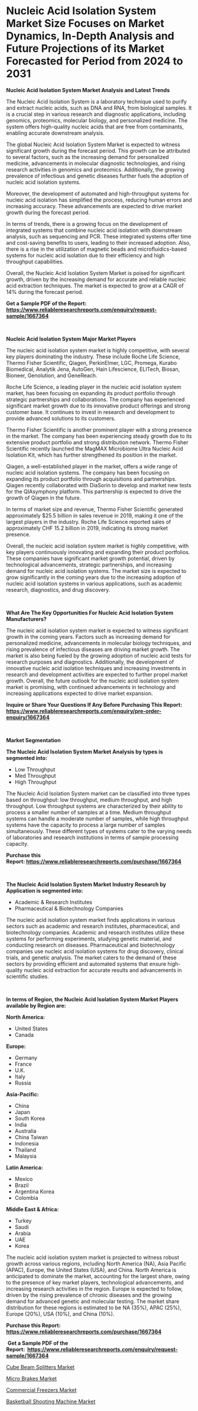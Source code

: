 <p><h1>Nucleic Acid Isolation System Market Size Focuses on Market Dynamics, In-Depth Analysis and Future Projections of its Market Forecasted for Period from 2024 to 2031</h1></p><p><strong>Nucleic Acid Isolation System Market Analysis and Latest Trends</strong></p>
<p><p>The Nucleic Acid Isolation System is a laboratory technique used to purify and extract nucleic acids, such as DNA and RNA, from biological samples. It is a crucial step in various research and diagnostic applications, including genomics, proteomics, molecular biology, and personalized medicine. The system offers high-quality nucleic acids that are free from contaminants, enabling accurate downstream analysis.</p><p>The global Nucleic Acid Isolation System Market is expected to witness significant growth during the forecast period. This growth can be attributed to several factors, such as the increasing demand for personalized medicine, advancements in molecular diagnostic technologies, and rising research activities in genomics and proteomics. Additionally, the growing prevalence of infectious and genetic diseases further fuels the adoption of nucleic acid isolation systems.</p><p>Moreover, the development of automated and high-throughput systems for nucleic acid isolation has simplified the process, reducing human errors and increasing accuracy. These advancements are expected to drive market growth during the forecast period.</p><p>In terms of trends, there is a growing focus on the development of integrated systems that combine nucleic acid isolation with downstream analysis, such as sequencing and PCR. These integrated systems offer time and cost-saving benefits to users, leading to their increased adoption. Also, there is a rise in the utilization of magnetic beads and microfluidics-based systems for nucleic acid isolation due to their efficiency and high throughput capabilities.</p><p>Overall, the Nucleic Acid Isolation System Market is poised for significant growth, driven by the increasing demand for accurate and reliable nucleic acid extraction techniques. The market is expected to grow at a CAGR of 14% during the forecast period.</p></p>
<p><strong>Get a Sample PDF of the Report:&nbsp; <a href="https://www.reliableresearchreports.com/enquiry/request-sample/1667364">https://www.reliableresearchreports.com/enquiry/request-sample/1667364</a></strong></p>
<p>&nbsp;</p>
<p><strong>Nucleic Acid Isolation System Major Market Players</strong></p>
<p><p>The nucleic acid isolation system market is highly competitive, with several key players dominating the industry. These include Roche Life Science, Thermo Fisher Scientific, Qiagen, PerkinElmer, LGC, Promega, Kurabo Biomedical, Analytik Jena, AutoGen, Hain Lifescience, ELITech, Biosan, Bioneer, Genolution, and GeneReach. </p><p>Roche Life Science, a leading player in the nucleic acid isolation system market, has been focusing on expanding its product portfolio through strategic partnerships and collaborations. The company has experienced significant market growth due to its innovative product offerings and strong customer base. It continues to invest in research and development to provide advanced solutions to its customers. </p><p>Thermo Fisher Scientific is another prominent player with a strong presence in the market. The company has been experiencing steady growth due to its extensive product portfolio and strong distribution network. Thermo Fisher Scientific recently launched the MagMAX Microbiome Ultra Nucleic Acid Isolation Kit, which has further strengthened its position in the market.</p><p>Qiagen, a well-established player in the market, offers a wide range of nucleic acid isolation systems. The company has been focusing on expanding its product portfolio through acquisitions and partnerships. Qiagen recently collaborated with DiaSorin to develop and market new tests for the QIAsymphony platform. This partnership is expected to drive the growth of Qiagen in the future.</p><p>In terms of market size and revenue, Thermo Fisher Scientific generated approximately $25.5 billion in sales revenue in 2019, making it one of the largest players in the industry. Roche Life Science reported sales of approximately CHF 15.2 billion in 2019, indicating its strong market presence.</p><p>Overall, the nucleic acid isolation system market is highly competitive, with key players continuously innovating and expanding their product portfolios. These companies have significant market growth potential, driven by technological advancements, strategic partnerships, and increasing demand for nucleic acid isolation systems. The market size is expected to grow significantly in the coming years due to the increasing adoption of nucleic acid isolation systems in various applications, such as academic research, diagnostics, and drug discovery.</p></p>
<p>&nbsp;</p>
<p><strong>What Are The Key Opportunities For Nucleic Acid Isolation System Manufacturers?</strong></p>
<p><p>The nucleic acid isolation system market is expected to witness significant growth in the coming years. Factors such as increasing demand for personalized medicine, advancements in molecular biology techniques, and rising prevalence of infectious diseases are driving market growth. The market is also being fueled by the growing adoption of nucleic acid tests for research purposes and diagnostics. Additionally, the development of innovative nucleic acid isolation techniques and increasing investments in research and development activities are expected to further propel market growth. Overall, the future outlook for the nucleic acid isolation system market is promising, with continued advancements in technology and increasing applications expected to drive market expansion.</p></p>
<p><strong>Inquire or Share Your Questions If Any Before Purchasing This Report: <a href="https://www.reliableresearchreports.com/enquiry/pre-order-enquiry/1667364">https://www.reliableresearchreports.com/enquiry/pre-order-enquiry/1667364</a></strong></p>
<p>&nbsp;</p>
<p><strong>Market Segmentation</strong></p>
<p><strong>The Nucleic Acid Isolation System Market Analysis by types is segmented into:</strong></p>
<p><ul><li>Low Throughput</li><li>Med Throughput</li><li>High Throughput</li></ul></p>
<p><p>The Nucleic Acid Isolation System market can be classified into three types based on throughput: low throughput, medium throughput, and high throughput. Low throughput systems are characterized by their ability to process a smaller number of samples at a time. Medium throughput systems can handle a moderate number of samples, while high throughput systems have the capacity to process a large number of samples simultaneously. These different types of systems cater to the varying needs of laboratories and research institutions in terms of sample processing capacity.</p></p>
<p><strong>Purchase this Report:&nbsp;<a href="https://www.reliableresearchreports.com/purchase/1667364">https://www.reliableresearchreports.com/purchase/1667364</a></strong></p>
<p>&nbsp;</p>
<p><strong>The Nucleic Acid Isolation System Market Industry Research by Application is segmented into:</strong></p>
<p><ul><li>Academic & Research Institutes</li><li>Pharmaceutical & Biotechnology Companies</li></ul></p>
<p><p>The nucleic acid isolation system market finds applications in various sectors such as academic and research institutes, pharmaceutical, and biotechnology companies. Academic and research institutes utilize these systems for performing experiments, studying genetic material, and conducting research on diseases. Pharmaceutical and biotechnology companies use nucleic acid isolation systems for drug discovery, clinical trials, and genetic analysis. The market caters to the demand of these sectors by providing efficient and automated systems that ensure high-quality nucleic acid extraction for accurate results and advancements in scientific studies.</p></p>
<p>&nbsp;</p>
<p><strong>In terms of Region, the Nucleic Acid Isolation System Market Players available by Region are:</strong></p>
<p>
    <p> <strong> North America: </strong>
        <ul>
            <li>United States</li>
            <li>Canada</li>
        </ul>
        </p> 
    <p> <strong> Europe: </strong>
        <ul>
            <li>Germany</li>
            <li>France</li>
            <li>U.K.</li>
            <li>Italy</li>
            <li>Russia</li>
        </ul>
        </p> 
    <p> <strong> Asia-Pacific: </strong>
        <ul>
            <li>China</li>
            <li>Japan</li>
            <li>South Korea</li>
            <li>India</li>
            <li>Australia</li>
            <li>China Taiwan</li>
            <li>Indonesia</li>
            <li>Thailand</li>
            <li>Malaysia</li>
        </ul>
        </p> 
    <p> <strong> Latin America: </strong>
        <ul>
            <li>Mexico</li>
            <li>Brazil</li>
            <li>Argentina Korea</li>
            <li>Colombia</li>
        </ul>
        </p> 
    <p> <strong> Middle East & Africa: </strong>
        <ul>
            <li>Turkey</li>
            <li>Saudi</li>
            <li>Arabia</li>
            <li>UAE</li>
            <li>Korea</li>
        </ul>
    </p>
    </p>
<p><p>The nucleic acid isolation system market is projected to witness robust growth across various regions, including North America (NA), Asia Pacific (APAC), Europe, the United States (USA), and China. North America is anticipated to dominate the market, accounting for the largest share, owing to the presence of key market players, technological advancements, and increasing research activities in the region. Europe is expected to follow, driven by the rising prevalence of chronic diseases and the growing demand for advanced genetic and molecular testing. The market share distribution for these regions is estimated to be NA (35%), APAC (25%), Europe (20%), USA (10%), and China (10%).</p></p>
<p><strong>Purchase this Report: <a href="https://www.reliableresearchreports.com/purchase/1667364">https://www.reliableresearchreports.com/purchase/1667364</a></strong></p>
<p>&nbsp;<strong>Get a Sample PDF of the Report:&nbsp;&nbsp;<a href="https://www.reliableresearchreports.com/enquiry/request-sample/1667364">https://www.reliableresearchreports.com/enquiry/request-sample/1667364</a></strong></p>
<p><strong></strong></p>
<p><p><a href="https://github.com/amonskiyk/Market-Research-Report-List-2/blob/main/cube-beam-splitters-market.md">Cube Beam Splitters Market</a></p><p><a href="https://github.com/julyju69/Market-Research-Report-List-1/blob/main/micro-brakes-market.md">Micro Brakes Market</a></p><p><a href="https://github.com/joannesouthgate/Market-Research-Report-List-1/blob/main/commercial-freezers-market.md">Commercial Freezers Market</a></p><p><a href="https://github.com/markusgodoy/Market-Research-Report-List-1/blob/main/basketball-shooting-machine-market.md">Basketball Shooting Machine Market</a></p></p>